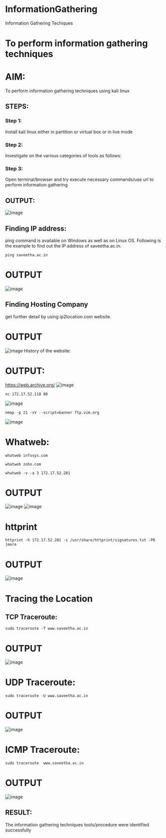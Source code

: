 # InformationGathering
Information Gathering Techiques

# To perform information gathering techniques

# AIM:

To perform information gathering techniques using kali linux 

## STEPS:

### Step 1:

Install kali linux either in partition or virtual box or in live mode

### Step 2:

Investigate on the various categories of tools as follows:

### Step 3:
Open terminal/browser and try execute necessary commands/use url to perform information gathering


## OUTPUT:
![image](https://github.com/Raja8334/InformationGathering/assets/120719634/e9b073d6-66aa-49d4-9b2a-3a269017dbaf)
## Finding IP address:
ping command is available on Windows as well as on Linux OS. Following is the example to find out the IP address of saveetha.ac.in.
```
ping saveetha.ac.in
```
# OUTPUT
![image](https://github.com/Raja8334/InformationGathering/assets/120719634/a9c50c36-56ff-4c87-aaea-04910620e7b5)
## Finding Hosting Company
get further detail by using ip2location.com website.
# OUTPUT
![image](https://github.com/Raja8334/InformationGathering/assets/120719634/18301b4e-62b4-48d1-9361-c9f0d0385ecb)
History of the website:
# OUTPUT:
https://web.archive.org/
![image](https://github.com/Raja8334/InformationGathering/assets/120719634/254db008-bec4-4530-8ed8-a56c250e628e)
```
nc 172.17.52.118 80
```
![image](https://github.com/Raja8334/InformationGathering/assets/120719634/3f8d9521-2d8e-47de-87fa-be275243c995)
```
nmap -p 21 -sV --script=banner ftp.vim.org
```
![image](https://github.com/Raja8334/InformationGathering/assets/120719634/9489eded-e04b-4b21-a386-518d262ad0a1)
# Whatweb:
```
whatweb infosys.com
```
```
whatweb zoho.com
```
```
whatweb -v -a 3 172.17.52.201
```
# OUTPUT
![image](https://github.com/Raja8334/InformationGathering/assets/120719634/5fed826f-3935-40c9-8cb6-aa926800c4ff)
![image](https://github.com/Raja8334/InformationGathering/assets/120719634/fcc79539-a1f9-493f-ad2b-7abedfeb2203)
# httprint
```
httprint -h 172.17.52.201 -s /usr/share/httprint/signatures.txt -P0 |more
```
# OUTPUT
![image](https://github.com/Raja8334/InformationGathering/assets/120719634/60d425cc-5f76-41f7-8634-261b13e42b66)
# Tracing the Location
## TCP Traceroute:
```
sudo traceroute -T www.saveetha.ac.in
```
# OUTPUT
![image](https://github.com/Raja8334/InformationGathering/assets/120719634/ab14b44a-9bcc-489b-9303-409f0db9ef99)
# UDP Traceroute:
```
sudo traceroute -U www.saveetha.ac.in
```
# OUTPUT
![image](https://github.com/Raja8334/InformationGathering/assets/120719634/70450572-f131-4a5b-bff5-1d717c216b92)
# ICMP Traceroute:
```
sudo traceroute  www.saveetha.ac.in
```
# OUTPUT
![image](https://github.com/Raja8334/InformationGathering/assets/120719634/390cf1ef-3f8d-478c-a699-1e82928b0e21)


## RESULT:
The information gathering techniques tools/procedure were  identified successfully
